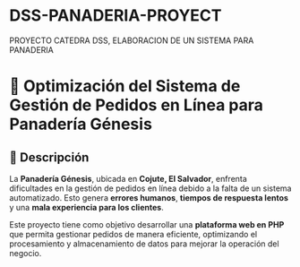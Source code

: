 # DSS-PANADERIA-PROYECT
PROYECTO CATEDRA DSS, ELABORACION DE UN SISTEMA PARA PANADERIA


# 🥖 Optimización del Sistema de Gestión de Pedidos en Línea para Panadería Génesis

## 📌 Descripción
La **Panadería Génesis**, ubicada en **Cojute, El Salvador**, enfrenta dificultades en la gestión de pedidos en línea debido a la falta de un sistema automatizado. Esto genera **errores humanos**, **tiempos de respuesta lentos** y una **mala experiencia para los clientes**.

Este proyecto tiene como objetivo desarrollar una **plataforma web en PHP** que permita gestionar pedidos de manera eficiente, optimizando el procesamiento y almacenamiento de datos para mejorar la operación del negocio.


